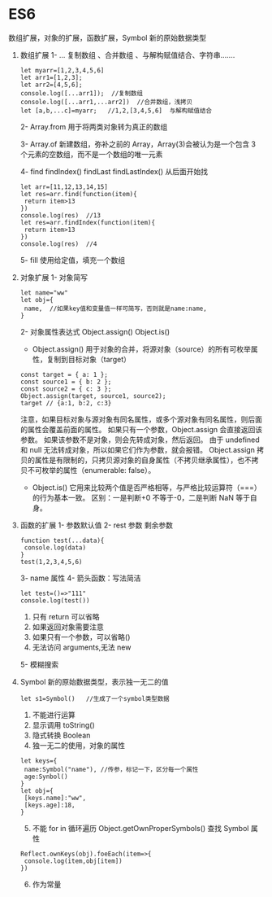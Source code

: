 # ES6

数组扩展，对象的扩展，函数扩展，Symbol 新的原始数据类型

1. 数组扩展
   1- ... 复制数组 、合并数组 、与解构赋值结合、字符串.......

   ```JS
   let myarr=[1,2,3,4,5,6]
   let arr1=[1,2,3];
   let arr2=[4,5,6];
   console.log([...arr1]);  //复制数组
   console.log([...arr1,...arr2])  //合并数组，浅拷贝
   let [a,b,...c]=myarr;   //1,2,[3,4,5,6]  与解构赋值结合
   ```

   2- Array.from 用于将两类对象转为真正的数组

   3- Array.of 新建数组，弥补之前的 Array，Array(3)会被认为是一个包含 3 个元素的空数组，而不是一个数组的唯一元素

   4- find findIndex()
   findLast findLastIndex() 从后面开始找

   ```JS
   let arr=[11,12,13,14,15]
   let res=arr.find(function(item){
    return item>13
   })
   console.log(res)  //13
   let res=arr.findIndex(function(item){
    return item>13
   })
   console.log(res)  //4
   ```

   5- fill 使用给定值，填充一个数组

2. 对象扩展
   1- 对象简写

   ```JS
   let name="ww"
   let obj={
    name,  //如果key值和变量值一样可简写，否则就是name:name,
   }
   ```

   2- 对象属性表达式 Object.assign() Object.is()

   - Object.assign() 用于对象的合并，将源对象（source）的所有可枚举属性，复制到目标对象（target）

   ```JS
   const target = { a: 1 };
   const source1 = { b: 2 };
   const source2 = { c: 3 };
   Object.assign(target, source1, source2);
   target // {a:1, b:2, c:3}
   ```

   注意，如果目标对象与源对象有同名属性，或多个源对象有同名属性，则后面的属性会覆盖前面的属性。
   如果只有一个参数，Object.assign 会直接返回该参数。
   如果该参数不是对象，则会先转成对象，然后返回。
   由于 undefined 和 null 无法转成对象，所以如果它们作为参数，就会报错。
   Object.assign 拷贝的属性是有限制的，只拷贝源对象的自身属性（不拷贝继承属性），也不拷贝不可枚举的属性（enumerable: false）。

   - Object.is() 它用来比较两个值是否严格相等，与严格比较运算符（===）的行为基本一致。
     区别：一是判断+0 不等于-0，二是判断 NaN 等于自身。

3. 函数的扩展
   1- 参数默认值
   2- rest 参数 剩余参数

   ```JS
   function test(...data){
    console.log(data)
   }
   test(1,2,3,4,5,6)
   ```

   3- name 属性
   4- 箭头函数：写法简洁

   ```JS
   let test=()=>"111"
   console.log(test())
   ```

   1. 只有 return 可以省略
   2. 如果返回对象需要注意
   3. 如果只有一个参数，可以省略()
   4. 无法访问 arguments,无法 new

   5- 模糊搜索

4. Symbol 新的原始数据类型，表示独一无二的值

   ```JS
   let s1=Symbol()   //生成了一个symbol类型数据
   ```

   1. 不能进行运算
   2. 显示调用 toString()
   3. 隐式转换 Boolean
   4. 独一无二的使用，对象的属性

   ```JS
   let keys={
    name:Symbol("name"), //传参，标记一下，区分每一个属性
    age:Synbol()
   }
   let obj={
    [keys.name]:"ww",
    [keys.age]:18,
   }
   ```

   5. 不能 for in 循环遍历 Object.getOwnProperSymbols() 查找 Symbol 属性

   ```JS
   Reflect.ownKeys(obj).foeEach(item=>{
    console.log(item,obj[item])
   })
   ```

   6. 作为常量
